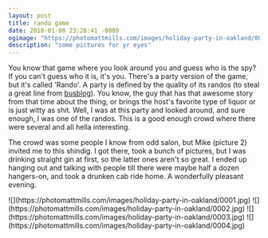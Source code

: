 ```yaml
---
layout: post
title: rando game
date: 2018-01-08 23:28:41 -0800
ogimage: "https://photomattmills.com/images/holiday-party-in-oakland/0004.jpg"
description: "some pictures for yr eyes"
---
```


You know that game where you look around you and guess who is the spy? If you can't guess who it is, it's you. There's a party version of the game, but it's called 'Rando'. A party is defined by the quality of its randos (to steal a great line from [busblog](http://busblog.tonypierce.com/2003/05/you-know-your-party-is-going-well-when.html)). You know, the guy that has that awesome story from that time about the thing, or brings the host's favorite type of liquor or is just witty as shit. Well, I was at this party and looked around, and sure enough, I was one of the randos. This is a good enough crowd where there were several and all hella interesting.

The crowd was some people I know from odd salon, but Mike (picture 2) invited me to this shindig. I got there, took a bunch of pictures, but I was drinking straight gin at first, so the latter ones aren't so great. I ended up hanging out and talking with people till there were maybe half a dozen hangers-on, and took a drunken cab ride home. A wonderfully pleasant evening.

<span style="display:block;" class="center">
  ![](https://photomattmills.com/images/holiday-party-in-oakland/0001.jpg)
<span class="caption"></span>
![](https://photomattmills.com/images/holiday-party-in-oakland/0002.jpg)
<span class="caption"></span>
![](https://photomattmills.com/images/holiday-party-in-oakland/0003.jpg)
<span class="caption"></span>
![](https://photomattmills.com/images/holiday-party-in-oakland/0004.jpg)
<span class="caption"></span>
</span>
